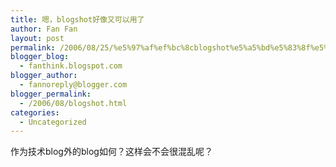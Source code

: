 ```yaml
---
title: 嗯，blogshot好像又可以用了
author: Fan Fan
layout: post
permalink: /2006/08/25/%e5%97%af%ef%bc%8cblogshot%e5%a5%bd%e5%83%8f%e5%8f%88%e5%8f%af%e4%bb%a5%e7%94%a8%e4%ba%86/
blogger_blog:
  - fanthink.blogspot.com
blogger_author:
  - fannoreply@blogger.com
blogger_permalink:
  - /2006/08/blogshot.html
categories:
  - Uncategorized
---
```

作为技术blog外的blog如何？这样会不会很混乱呢？